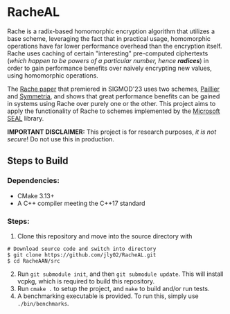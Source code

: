 # RacheAL
Rache is a radix-based homomorphic encryption algorithm that utilizes a base scheme, leveraging the fact that in practical usage, homomorphic operations have far lower performance overhead than the encryption itself. Rache uses caching of certain "interesting" pre-computed ciphertexts (_which happen to be powers of a particular number, hence_ **_radices_**) in order to gain performance benefits over naively encrypting new values, using homomorphic operations. 

The [Rache paper](https://dl.acm.org/doi/10.1145/3588920) that premiered in SIGMOD'23 uses two schemes, [Paillier](https://link.springer.com/content/pdf/10.1007/3-540-48910-X_16.pdf) and [Symmetria](https://dl.acm.org/doi/10.14778/3389133.3389144), and shows that great performance benefits can be gained in systems using Rache over purely one or the other. This project aims to apply the functionality of Rache to schemes implemented by the [Microsoft SEAL](https://github.com/microsoft/SEAL) library. 

**IMPORTANT DISCLAIMER:** This project is for research purposes, _it is not secure_! Do not use this in production.

## Steps to Build
### Dependencies: 
- CMake 3.13+
- A C++ compiler meeting the C++17 standard

### Steps:
1. Clone this repository and move into the source directory with
  ```shell
  # Download source code and switch into directory
  $ git clone https://github.com/jly02/RacheAL.git
  $ cd RacheAAN/src
  ```
2. Run `git submodule init`, and then `git submodule update`. This will install vcpkg, which is required to build this repository.
3. Run `cmake .` to setup the project, and `make` to build and/or run tests.
4. A benchmarking executable is provided. To run this, simply use `./bin/benchmarks`.
